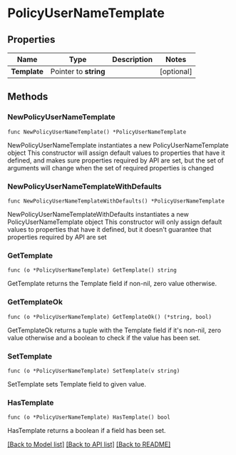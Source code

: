 # PolicyUserNameTemplate

## Properties

Name | Type | Description | Notes
------------ | ------------- | ------------- | -------------
**Template** | Pointer to **string** |  | [optional] 

## Methods

### NewPolicyUserNameTemplate

`func NewPolicyUserNameTemplate() *PolicyUserNameTemplate`

NewPolicyUserNameTemplate instantiates a new PolicyUserNameTemplate object
This constructor will assign default values to properties that have it defined,
and makes sure properties required by API are set, but the set of arguments
will change when the set of required properties is changed

### NewPolicyUserNameTemplateWithDefaults

`func NewPolicyUserNameTemplateWithDefaults() *PolicyUserNameTemplate`

NewPolicyUserNameTemplateWithDefaults instantiates a new PolicyUserNameTemplate object
This constructor will only assign default values to properties that have it defined,
but it doesn't guarantee that properties required by API are set

### GetTemplate

`func (o *PolicyUserNameTemplate) GetTemplate() string`

GetTemplate returns the Template field if non-nil, zero value otherwise.

### GetTemplateOk

`func (o *PolicyUserNameTemplate) GetTemplateOk() (*string, bool)`

GetTemplateOk returns a tuple with the Template field if it's non-nil, zero value otherwise
and a boolean to check if the value has been set.

### SetTemplate

`func (o *PolicyUserNameTemplate) SetTemplate(v string)`

SetTemplate sets Template field to given value.

### HasTemplate

`func (o *PolicyUserNameTemplate) HasTemplate() bool`

HasTemplate returns a boolean if a field has been set.


[[Back to Model list]](../README.md#documentation-for-models) [[Back to API list]](../README.md#documentation-for-api-endpoints) [[Back to README]](../README.md)



